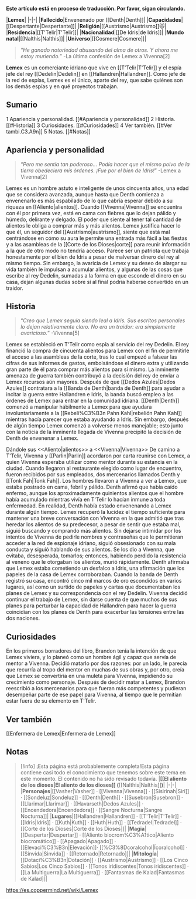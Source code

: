 **Este artículo está en proceso de traducción. Por favor, sigan circulando.**


|**Lemex**|
|-|-|
|**Fallecido**|Envenenado por [[Denth\|Denth]]|
|**Capacidades**|[[Despertante\|Despertante]]|
|**Religión**|[[Austrismo\|Austrismo]]🐱︎|
|**Residencia**|[[T'Telir\|T'Telir]]|
|**Nacionalidad**|[[De Idris\|de Idris]]|
|**Mundo natal**|[[Nalthis\|Nalthis]]|
|**Universo**|[[Cosmere\|Cosmere]]|

>“*He ganado notoriedad abusando del alma de otros. Y ahora me estoy muriendo.*”
\-La última confesión de Lemex a Vivenna[2]


**Lemex** es un comerciante idriano que vive en [[T'Telir\|T'Telir]] y el espía jefe del rey [[Dedelin\|Dedelin]] en [[Hallandren\|Hallandren]]. Como jefe de la red de espías, Lemex es el único, aparte del rey, que sabe quiénes son los demás espías y en qué proyectos trabajan.

## Sumario

1 Apariencia y personalidad. [[#Apariencia y personalidad]] 
2 Historia. [[#Historia]] 
3 Curiosidades. [[#Curiosidades]] 
4 Ver también. [[#Ver tambi.C3.A9n]] 
5 Notas. [[#Notas]] 


## Apariencia y personalidad
>“*Pero me sentía tan poderoso... Podía hacer que el mismo polvo de la tierra obedeciera mis órdenes. ¡Fue por el bien de Idris!*”
\-Lemex a Vivenna[2]


Lemex es un hombre astuto e inteligente de unos cincuenta años, una edad que se considera avanzada, aunque hasta que Denth comienza a envenenarlo es más espabilado de lo que cabría esperar debido a su riqueza en [[Aliento\|alientos]]. Cuando [[Vivenna\|Vivenna]] se encuentra con él por primera vez, está en cama con fiebres que lo dejan pálido y húmedo, delirante y delgado. El poder que siente al tener tal cantidad de alientos le obliga a comprar más y más alientos. Lemex justifica hacer lo que él, un seguidor del [[Austrismo\|austrismo]], siente que está mal centrándose en cómo su aura le permite una entrada más fácil a las fiestas y a las asambleas de la [[Corte de los Dioses\|corte]] para reunir información a la que de otro modo no tendría acceso. Parece ser un patriota que trabaja honestamente por el bien de Idris a pesar de malversar dinero del rey al mismo tiempo. Sin embargo, la avaricia de Lemex y su deseo de alargar su vida también le impulsan a acumular alientos, y algunas de las cosas que escribe al rey Dedelin, sumadas a la forma en que esconde el dinero en su casa, dejan algunas dudas sobre si al final podría haberse convertido en un traidor.

## Historia
>“*Creo que Lemex seguía siendo leal a Idris. Sus escritos personales lo dejan relativamente claro. No era un traidor: era simplemente avaricioso.*”
\-Vivenna[5]


Lemex se estableció en T'Telir como espía al servicio del rey Dedelin. El rey financió la compra de cincuenta alientos para Lemex con el fin de permitirle el acceso a las asambleas de la corte, tras lo cual empezó a falsear las cifras de sus informes de gastos, embolsándose el dinero extra y utilizando gran parte de él para comprar más alientos para sí mismo. La inminente amenaza de guerra también contribuyó a la decisión del rey de enviar a Lemex recursos aún mayores. Después de que [[Dedos Azules\|Dedos Azules]] contratara a la [[Banda de Denth\|banda de Denth]] para ayudar a incitar la guerra entre Hallandren e Idris, la banda buscó empleo a las órdenes de Lemex para entrar en la comunidad idriana. [[Denth\|Denth]] comenzó a manipular hábilmente a Lemex para que ayudara involuntariamente a la [[Rebeli%C3%B3n Pahn Kahl\|rebelión Pahn Kahl]] mientras hacía parecer que estaba ayudando a Idris. Sin embargo, después de algún tiempo Lemex comenzó a volverse menos manejable; esto junto con la noticia de la inminente llegada de Vivenna precipitó la decisión de Denth de envenenar a Lemex.

  Dándole sus <<Aliento\|alientos>> a <<Vivenna\|Vivenna>>
De camino a T'Telir, Vivenna y [[Parlin\|Parlin]] acordaron por carta reunirse con Lemex, a quien Vivenna esperaba utilizar como mentor durante su estancia en la ciudad. Cuando llegaron al restaurante elegido como lugar de encuentro, fueron recibidos por sus empleados, dos mercenarios llamados Denth y [[Tonk Fah\|Tonk Fah]]. Los hombres llevaron a Vivenna a ver a Lemex, que estaba postrado en cama, febril y pálido. Denth afirmó que había caído enfermo, aunque los aproximadamente quinientos alientos que el hombre había acumulado mientras vivía en T'Telir lo hacían inmune a toda enfermedad. En realidad, Denth había estado envenenando a Lemex durante algún tiempo. Lemex recuperó la lucidez el tiempo suficiente para mantener una breve conversación con Vivenna en la que admitió que tras heredar los alientos de su predecesor, a pesar de sentir que estaba mal, siguió buscando y comprando más alientos. Sin dejarse intimidar por los intentos de Vivenna de pedirle nombres y contraseñas que le permitieran acceder a la red de espionaje idriano, siguió obsesionado con su mala conducta y siguió hablando de sus alientos. Se los dio a Vivenna, que evitaba, desesperada, tomarlos; entonces, habiendo perdido la resistencia al veneno que le otorgaban los alientos, murió rápidamente.
Denth afirmaba que Lemex estaba cometiendo un desfalco a Idris, una afirmación que los papeles de la casa de Lemex corroboraban. Cuando la banda de Denth registró su casa, encontró cinco mil marcos de oro escondidos en varios lugares, así como un surtido de papeles y cartas que documentaban los planes de Lemex y su correspondencia con el rey Dedelin. Vivenna decidió continuar el trabajo de Lemex, sin darse cuenta de que muchos de sus planes para perturbar la capacidad de Hallandren para hacer la guerra coincidían con los planes de Denth para exacerbar las tensiones entre las dos naciones.

## Curiosidades
En los primeros borradores del libro, Brandon tenía la intención de que Lemex viviera, y lo planeó como un hombre ágil y capaz que servía de mentor a Vivenna. Decidió matarlo por dos razones: por un lado, le parecía que recurría al tropo del mentor en muchas de sus obras y, por otro, creía que Lemex se convertiría en una muleta para Vivenna, impidiendo su crecimiento como personaje. Después de decidir matar a Lemex, Brandon reescribió a los mercenarios para que fueran más competentes y pudieran desempeñar parte de ese papel para Vivenna, al tiempo que le permitían estar fuera de su elemento en T'Telir.
## Ver también
[[Enfermera de Lemex\|Enfermera de Lemex]]
## Notas

> [!info] ¡Esta página está probablemente completa!Esta página contiene casi todo el conocimiento que tenemos sobre este tema en este momento.
El contenido no ha sido revisado todavía.
|**[[El aliento de los dioses\|El aliento de los dioses]] (**[[Nalthis\|Nalthis]]**)**|
|-|-|
|**Personajes**|[[Vasher\|Vasher]] · [[Vivenna\|Vivenna]] · [[Sisirinah\|Siri]] · [[Sondeluz\|Sondeluz]] · [[Denth\|Denth]] · [[Susebron\|Susebron]] · [[Llarimar\|Llarimar]] · [[Havarseth\|Dedos Azules]] · [[Encendedora\|Encendedora]] · [[Sangre Nocturna\|Sangre Nocturna]]|
|**Lugares**|[[Hallandren\|Hallandren]] · [[T'Telir\|T'Telir]] · [[Idris\|Idris]] · [[Kuth\|Kuth]] · [[Huth\|Huth]] · [[Tedradel\|Tedradel]] · [[Corte de los Dioses\|Corte de los Dioses]]|
|**Magia**|[[Despertar\|Despertar]] · [[Aliento biocrom%C3%A1tico\|Aliento biocromático]] · [[Apagado\|Apagado]] · [[Elevaci%C3%B3n\|Elevación]]· [[%C3%8Dcoralcohol\|Ícoralcohol]] · [[Sinvida\|Sinvida]] · [[Retornado\|Retornado]]|
|**Mitología**|[[Dotaci%C3%B3n\|Dotación]] · [[Austrismo\|Austrismo]] · [[Los Cinco Sabios\|Los Cinco Sabios]] · [[Tonos iridiscentes\|Tonos iridiscentes]] · [[La Multiguerra\|La Multiguerra]] · [[Fantasmas de Kalad\|Fantasmas de Kalad]]|



https://es.coppermind.net/wiki/Lemex